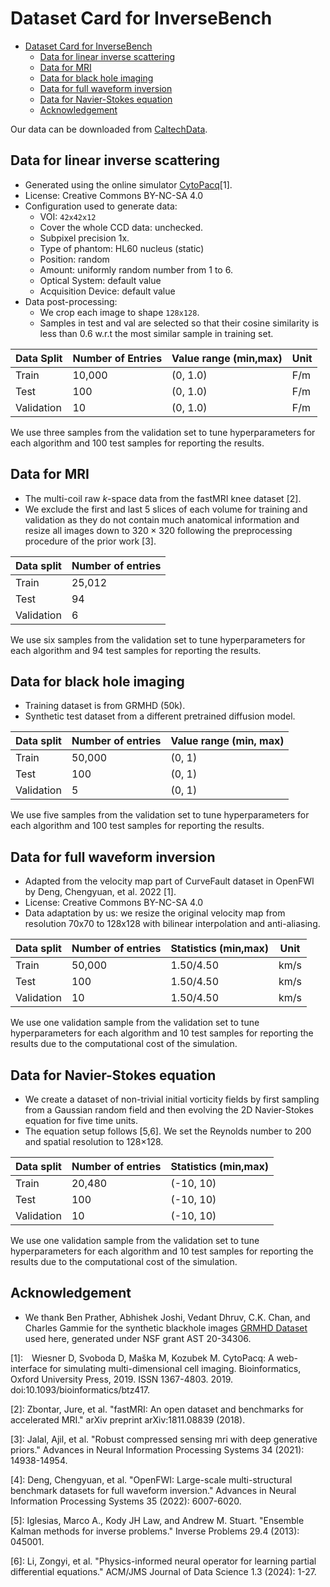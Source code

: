 # Dataset Card for InverseBench

- [Dataset Card for InverseBench](#dataset-card-for-inversebench)
  - [Data for linear inverse scattering](#data-for-linear-inverse-scattering)
  - [Data for MRI](#data-for-mri)
  - [Data for black hole imaging](#data-for-black-hole-imaging)
  - [Data for full waveform inversion](#data-for-full-waveform-inversion)
  - [Data for Navier-Stokes equation](#data-for-navier-stokes-equation)
  - [Acknowledgement](#acknowledgement)

Our data can be downloaded from [CaltechData](https://data.caltech.edu/records/jfdr4-6ws87?token=eyJhbGciOiJIUzUxMiJ9.eyJpZCI6IjdiNDk4OGU3LWQ0NTgtNGYwNy04NDc4LWE5YWE3OWIzOTU0MSIsImRhdGEiOnt9LCJyYW5kb20iOiJlYTk1ZjU0YTdmZjcwZTQ1OTYzZTNiZTRkNTBhYmJmMiJ9.NFEYlpOyrepCIFkR6EBrVaQcGGfVam5gileyMjbnrjBCZFemXLsGyGY-qlxlPf9tGE_L1qH3lCpUJz_RTeOfiQ).

## Data for linear inverse scattering
- Generated using the online simulator [CytoPacq](https://cbia.fi.muni.cz/simulator/index.php)[1]. 
- License: Creative Commons BY-NC-SA 4.0
- Configuration used to generate data: 
  - VOI: `42x42x12`
  - Cover the whole CCD data: unchecked. 
  - Subpixel precision 1x. 
  - Type of phantom: HL60 nucleus (static)
  - Position: random
  - Amount: uniformly random number from 1 to 6.
  - Optical System: default value
  - Acquisition Device: default value
- Data post-processing: 
  - We crop each image to shape `128x128`.
  - Samples in test and val are selected so that their cosine similarity is less than 0.6 w.r.t the most similar sample in training set.


| Data Split | Number of Entries | Value range (min,max) | Unit |
|------------|-------------------|----------------------|------|
| Train      | 10,000            | (0, 1.0)            | F/m  |
| Test       | 100               | (0, 1.0)           | F/m  |
| Validation | 10                | (0, 1.0)            | F/m  |

We use three samples from the validation set to tune hyperparameters for each algorithm and 100 test samples for reporting the results.

## Data for MRI
- The multi-coil raw $k$-space data from the fastMRI knee dataset [2]. 
- We exclude the first and last 5 slices of each volume for training and validation as they do not contain much anatomical information and resize all images down to $320\times 320$ following the preprocessing procedure of the prior work [3]. 

| Data split | Number of entries | 
| ---------- | ----------------- | 
| Train      | 25,012            | 
| Test       | 94                | 
| Validation | 6                 | 

We use six samples from the validation set to tune hyperparameters for each algorithm and 94 test samples for reporting the results.

## Data for black hole imaging

- Training dataset is from GRMHD (50k).
- Synthetic test dataset from a different pretrained diffusion model.

| Data split | Number of entries | Value range (min, max) |
| ---------- | ----------------- | -----------------------|
| Train      | 50,000            | (0, 1)                 |
| Test       | 100               | (0, 1)                 |
| Validation | 5                 | (0, 1)                 |

We use five samples from the validation set to tune hyperparameters for each algorithm and 100 test samples for reporting the results.

## Data for full waveform inversion
- Adapted from the velocity map part of CurveFault dataset in OpenFWI by Deng, Chengyuan, et al. 2022 [1]. 
- License: Creative Commons BY-NC-SA 4.0
- Data adaptation by us: we resize the original velocity map from resolution 70x70 to 128x128 with bilinear interpolation and anti-aliasing. 

| Data split | Number of entries | Statistics (min,max) | Unit | 
|------------|-------------------|----------------------|------| 
| Train      | 50,000            | 1.50/4.50            | km/s | 
| Test       | 100               | 1.50/4.50            | km/s | 
| Validation | 10                | 1.50/4.50            | km/s |

We use one validation sample from the validation set to tune hyperparameters for each algorithm and 10 test samples for reporting the results due to the computational cost of the simulation.


## Data for Navier-Stokes equation
- We create a dataset of non-trivial initial vorticity fields by first sampling from a Gaussian random field and then evolving the 2D Navier-Stokes equation for five time units.
- The equation setup follows [5,6]. We set the Reynolds number to 200 and spatial resolution to 128$\times$128.

| Data split | Number of entries | Statistics (min,max) |
|------------|-------------------|----------------------|
| Train      | 20,480            | (-10, 10)            |
| Test       | 100               | (-10, 10)            |
| Validation | 10                | (-10, 10)            |

We use one validation sample from the validation set to tune hyperparameters for each algorithm and 10 test samples for reporting the results due to the computational cost of the simulation.


## Acknowledgement
- We thank Ben Prather, Abhishek Joshi, Vedant Dhruv, C.K. Chan, and Charles Gammie for
the synthetic blackhole images [GRMHD Dataset](https://iopscience.iop.org/article/10.3847/1538-4365/ac582e) used here, generated under NSF grant AST 20-34306. 


[1]: Wiesner D, Svoboda D, Maška M, Kozubek M. CytoPacq: A web-interface for simulating multi-dimensional cell imaging. Bioinformatics, Oxford University Press, 2019. ISSN 1367-4803. 2019. doi:10.1093/bioinformatics/btz417.

[2]: Zbontar, Jure, et al. "fastMRI: An open dataset and benchmarks for accelerated MRI." arXiv preprint arXiv:1811.08839 (2018).

[3]: Jalal, Ajil, et al. "Robust compressed sensing mri with deep generative priors." Advances in Neural Information Processing Systems 34 (2021): 14938-14954.

[4]: Deng, Chengyuan, et al. "OpenFWI: Large-scale multi-structural benchmark datasets for full waveform inversion." Advances in Neural Information Processing Systems 35 (2022): 6007-6020.

[5]: Iglesias, Marco A., Kody JH Law, and Andrew M. Stuart. "Ensemble Kalman methods for inverse problems." Inverse Problems 29.4 (2013): 045001.

[6]: Li, Zongyi, et al. "Physics-informed neural operator for learning partial differential equations." ACM/JMS Journal of Data Science 1.3 (2024): 1-27.